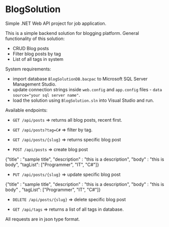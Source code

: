 # BlogSolution
Simple .NET Web API project for job application.

This is a simple backend solution for blogging platform. 
General functionality of this solution:
- CRUD Blog posts
- Filter blog posts by tag
- List of all tags in system

System requirements: 
- import database `BlogSolutionDB.bacpac` to Microsoft SQL Server Management Studio.
- update connection strings inside `web.config` and `app.config` files - `data source="your sql server name"`.
- load the solution using `BlogSolution.sln` into Visual Studio and run.

Available endpoints:
- `GET /api/posts` => returns all blog posts, recent first.
- `GET /api/posts?tag=C#` => filter by tag. 
- `GET /api/posts/{slug}` => returns specific blog post

- `POST /api/posts` => create blog post 

{"title" : "sample title", "description" : "this is a description", "body" : "this is body", "tagList": ["Programmer", "IT", "C#"]}
- `PUT /api/posts/{slug}` => update specific blog post

{"title" : "sample title", "description" : "this is a description", "body" : "this is body" , "tagList": ["Programmer", "IT", "C#"]}
- `DELETE /api/posts/{slug}` => delete specific blog post

- `GET /api/tags` => returns a list of all tags in database.

All requests are in json type format.
